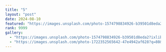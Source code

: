```yaml
---
title: "5"
layout: "post"
date: 2024-08-10
featured: "https://images.unsplash.com/photo-1574798834926-b39501d8eda2?ixlib=rb-1.2.1&amp;ixid=eyJhcHBfaWQiOjEyMDd9&amp;auto=format&amp;fit=crop&amp;w=800&amp;q=80"
rank: 9999 
gallery:
  - "https://images.unsplash.com/photo-1574798834926-b39501d8eda2?ixlib=rb-1.2.1&amp;ixid=eyJhcHBfaWQiOjEyMDd9&amp;auto=format&amp;fit=crop&amp;w=800&amp;q=80"
  - "https://images.unsplash.com/photo-1722352565642-47e4942af628?q=80&w=3687&auto=format&fit=crop&ixlib=rb-4.0.3&ixid=M3wxMjA3fDB8MHxwaG90by1wYWdlfHx8fGVufDB8fHx8fA%3D%3D"
---
```


